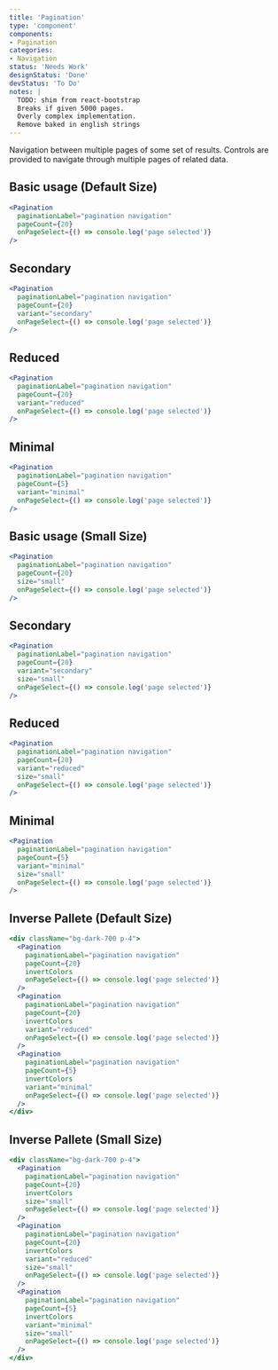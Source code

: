 ```yaml
---
title: 'Pagination'
type: 'component'
components:
- Pagination
categories:
- Navigation
status: 'Needs Work'
designStatus: 'Done'
devStatus: 'To Do'
notes: |
  TODO: shim from react-bootstrap
  Breaks if given 5000 pages.
  Overly complex implementation.
  Remove baked in english strings
---
```


Navigation between multiple pages of some set of results. Controls are provided to navigate through multiple pages of related data.

## Basic usage (Default Size)

```jsx live=true
<Pagination
  paginationLabel="pagination navigation"
  pageCount={20}
  onPageSelect={() => console.log('page selected')}
/>
```

## Secondary

```jsx live=true
<Pagination
  paginationLabel="pagination navigation"
  pageCount={20}
  variant="secondary"
  onPageSelect={() => console.log('page selected')}
/>
```

## Reduced

```jsx live=true
<Pagination
  paginationLabel="pagination navigation"
  pageCount={20}
  variant="reduced"
  onPageSelect={() => console.log('page selected')}
/>
```

## Minimal

```jsx live=true
<Pagination
  paginationLabel="pagination navigation"
  pageCount={5}
  variant="minimal"
  onPageSelect={() => console.log('page selected')}
/>
```

## Basic usage (Small Size)

```jsx live=true
<Pagination
  paginationLabel="pagination navigation"
  pageCount={20}
  size="small"
  onPageSelect={() => console.log('page selected')}
/>
```

## Secondary

```jsx live=true
<Pagination
  paginationLabel="pagination navigation"
  pageCount={20}
  variant="secondary"
  size="small"
  onPageSelect={() => console.log('page selected')}
/>
```

## Reduced

```jsx live=true
<Pagination
  paginationLabel="pagination navigation"
  pageCount={20}
  variant="reduced"
  size="small"
  onPageSelect={() => console.log('page selected')}
/>
```

## Minimal

```jsx live=true
<Pagination
  paginationLabel="pagination navigation"
  pageCount={5}
  variant="minimal"
  size="small"
  onPageSelect={() => console.log('page selected')}
/>
```

## Inverse Pallete (Default Size)

```jsx live=true
<div className="bg-dark-700 p-4">
  <Pagination
    paginationLabel="pagination navigation"
    pageCount={20}
    invertColors
    onPageSelect={() => console.log('page selected')}
  />
  <Pagination
    paginationLabel="pagination navigation"
    pageCount={20}
    invertColors
    variant="reduced"
    onPageSelect={() => console.log('page selected')}
  />
  <Pagination
    paginationLabel="pagination navigation"
    pageCount={5}
    invertColors
    variant="minimal"
    onPageSelect={() => console.log('page selected')}
  />
</div>
```

## Inverse Pallete (Small Size)

```jsx live=true
<div className="bg-dark-700 p-4">
  <Pagination
    paginationLabel="pagination navigation"
    pageCount={20}
    invertColors
    size="small"
    onPageSelect={() => console.log('page selected')}
  />
  <Pagination
    paginationLabel="pagination navigation"
    pageCount={20}
    invertColors
    variant="reduced"
    size="small"
    onPageSelect={() => console.log('page selected')}
  />
  <Pagination
    paginationLabel="pagination navigation"
    pageCount={5}
    invertColors
    variant="minimal"
    size="small"
    onPageSelect={() => console.log('page selected')}
  />
</div>
```
